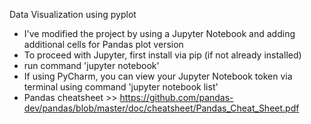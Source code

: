 Data Visualization using pyplot
- I've modified the project by using a Jupyter Notebook and adding additional cells for Pandas plot version
- To proceed with Jupyter, first install via pip (if not already installed)
- run command 'jupyter notebook'
- If using PyCharm, you can view your Jupyter Notebook token via terminal using command 'jupyter notebook list'
- Pandas cheatsheet >> https://github.com/pandas-dev/pandas/blob/master/doc/cheatsheet/Pandas_Cheat_Sheet.pdf